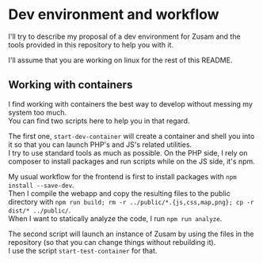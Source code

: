 # Dev environment and workflow

I'll try to describe my proposal of a dev environment for Zusam and the tools
provided in this repository to help you with it.

I'll assume that you are working on linux for the rest of this README.

## Working with containers

I find working with containers the best way to
develop without messing my system too much.  
You can find two scripts here to help you in that regard.  

The first one, `start-dev-container` will create a container
and shell you into it so that you can launch PHP's and JS's related utilities.  
I try to use standard tools as much as possible. On the PHP side,
I rely on composer to install packages and run scripts while on the JS side, it's npm.

My usual workflow for the frontend is first
to install packages with `npm install --save-dev`.  
Then I compile the webapp and copy the resulting files to the public directory with
`npm run build; rm -r ../public/*.{js,css,map,png}; cp -r dist/* ../public/`.  
When I want to statically analyze the code, I run `npm run analyze`.

The second script will launch an instance of Zusam by using the files
in the repository (so that you can change things without rebuilding it).  
I use the script `start-test-container` for that.

